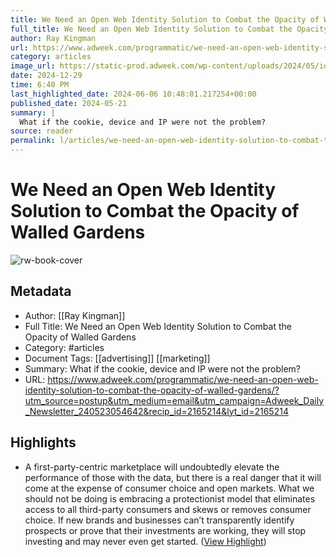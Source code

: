 ```yaml
---
title: We Need an Open Web Identity Solution to Combat the Opacity of Walled Gardens
full_title: We Need an Open Web Identity Solution to Combat the Opacity of Walled Gardens
author: Ray Kingman
url: https://www.adweek.com/programmatic/we-need-an-open-web-identity-solution-to-combat-the-opacity-of-walled-gardens/?utm_source=postup&utm_medium=email&utm_campaign=Adweek_Daily_Newsletter_240523054642&recip_id=2165214&lyt_id=2165214
category: articles
image_url: https://static-prod.adweek.com/wp-content/uploads/2024/05/identity-moment-time-2024-600x315.jpg
date: 2024-12-29
time: 6:40 PM
last_highlighted_date: 2024-06-06 10:48:01.217254+00:00
published_date: 2024-05-21
summary: |
  What if the cookie, device and IP were not the problem?
source: reader
permalink: l/articles/we-need-an-open-web-identity-solution-to-combat-the-opacity-of-walled-gardens
---
```

# We Need an Open Web Identity Solution to Combat the Opacity of Walled Gardens

![rw-book-cover](https://static-prod.adweek.com/wp-content/uploads/2024/05/identity-moment-time-2024-600x315.jpg)

## Metadata
- Author: [[Ray Kingman]]
- Full Title: We Need an Open Web Identity Solution to Combat the Opacity of Walled Gardens
- Category: #articles
- Document Tags: [[advertising]] [[marketing]] 
- Summary: What if the cookie, device and IP were not the problem?
- URL: https://www.adweek.com/programmatic/we-need-an-open-web-identity-solution-to-combat-the-opacity-of-walled-gardens/?utm_source=postup&utm_medium=email&utm_campaign=Adweek_Daily_Newsletter_240523054642&recip_id=2165214&lyt_id=2165214

## Highlights
- A first-party-centric marketplace will undoubtedly elevate the performance of those with the data, but there is a real danger that it will come at the expense of consumer choice and open markets. What we should not be doing is embracing a protectionist model that eliminates access to all third-party consumers and skews or removes consumer choice. If new brands and businesses can’t transparently identify prospects or prove that their investments are working, they will stop investing and may never even get started. ([View Highlight](https://read.readwise.io/read/01hzn0vp6ddd2k9abs1ynxwxay))


